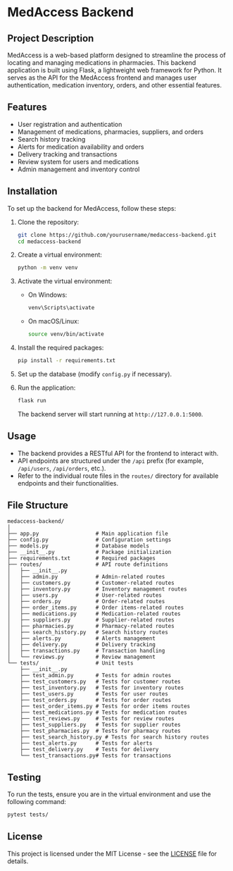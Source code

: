 # MedAccess Backend

## Project Description

MedAccess is a web-based platform designed to streamline the process of locating and managing medications in pharmacies. This backend application is built using Flask, a lightweight web framework for Python. It serves as the API for the MedAccess frontend and manages user authentication, medication inventory, orders, and other essential features.

## Features

- User registration and authentication
- Management of medications, pharmacies, suppliers, and orders
- Search history tracking
- Alerts for medication availability and orders
- Delivery tracking and transactions
- Review system for users and medications
- Admin management and inventory control

## Installation

To set up the backend for MedAccess, follow these steps:

1. Clone the repository:
   ```bash
   git clone https://github.com/yourusername/medaccess-backend.git
   cd medaccess-backend
   ```

2. Create a virtual environment:
   ```bash
   python -m venv venv
   ```

3. Activate the virtual environment:
   - On Windows:
     ```bash
     venv\Scripts\activate
     ```
   - On macOS/Linux:
     ```bash
     source venv/bin/activate
     ```

4. Install the required packages:
   ```bash
   pip install -r requirements.txt
   ```

5. Set up the database (modify `config.py` if necessary).

6. Run the application:
   ```bash
   flask run
   ```

   The backend server will start running at `http://127.0.0.1:5000`.

## Usage

- The backend provides a RESTful API for the frontend to interact with.
- API endpoints are structured under the `/api` prefix (for example, `/api/users`, `/api/orders`, etc.).
- Refer to the individual route files in the `routes/` directory for available endpoints and their functionalities.

## File Structure

```
medaccess-backend/
│
├── app.py                  # Main application file
├── config.py               # Configuration settings
├── models.py               # Database models
├── __init__.py             # Package initialization
├── requirements.txt        # Required packages
├── routes/                 # API route definitions
│   ├── __init__.py
│   ├── admin.py            # Admin-related routes
│   ├── customers.py        # Customer-related routes
│   ├── inventory.py        # Inventory management routes
│   ├── users.py            # User-related routes
│   ├── orders.py           # Order-related routes
│   ├── order_items.py      # Order items-related routes
│   ├── medications.py      # Medication-related routes
│   ├── suppliers.py        # Supplier-related routes
│   ├── pharmacies.py       # Pharmacy-related routes
│   ├── search_history.py   # Search history routes
│   ├── alerts.py           # Alerts management
│   ├── delivery.py         # Delivery tracking
│   ├── transactions.py     # Transaction handling
│   └── reviews.py          # Review management
└── tests/                  # Unit tests
    ├── __init__.py
    ├── test_admin.py       # Tests for admin routes
    ├── test_customers.py   # Tests for customer routes
    ├── test_inventory.py   # Tests for inventory routes
    ├── test_users.py       # Tests for user routes
    ├── test_orders.py      # Tests for order routes
    ├── test_order_items.py # Tests for order items routes
    ├── test_medications.py # Tests for medication routes
    ├── test_reviews.py     # Tests for review routes
    ├── test_suppliers.py   # Tests for supplier routes
    ├── test_pharmacies.py  # Tests for pharmacy routes
    ├── test_search_history.py # Tests for search history routes
    ├── test_alerts.py      # Tests for alerts
    ├── test_delivery.py    # Tests for delivery
    └── test_transactions.py# Tests for transactions
```

## Testing

To run the tests, ensure you are in the virtual environment and use the following command:

```bash
pytest tests/
```

## License

This project is licensed under the MIT License - see the [LICENSE](LICENSE) file for details.

